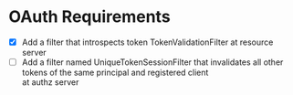 # OAuth Requirements
 
- [x] Add a filter that introspects token TokenValidationFilter at resource server
- [ ] Add a filter named UniqueTokenSessionFilter that invalidates
 all other tokens of the same principal and registered client <br> at authz server
